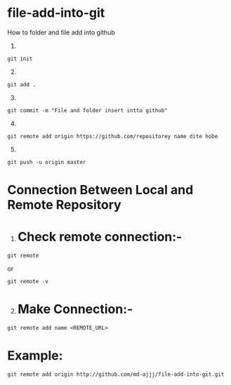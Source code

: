# file-add-into-git
How to folder and file add into github

1.

```
git init
```  
2.
```
git add .
```  
3.
```
git commit -m "File and folder insert intto github"
```  
4.
```
git remote add origin https://github.com/repositorey name dite hobe
```  
5.
```
git push -u origin master
```  

# Connection Between Local and Remote Repository   
1. # Check remote connection:-  
```
git remote
```  
or  
```
git remote -v
```  
2. # Make Connection:-  
```
git remote add name <REMOTE_URL>
```  
# Example:  
```
git remote add origin http://github.com/md-ajjj/file-add-into-git.git
```  
